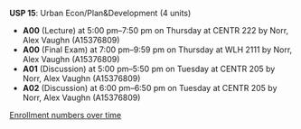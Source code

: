 **USP 15**: Urban Econ/Plan&Development (4 units)

- **A00** (Lecture) at 5:00 pm–7:50 pm on Thursday at CENTR 222 by Norr, Alex Vaughn (A15376809)
- **A00** (Final Exam) at 7:00 pm–9:59 pm on Thursday at WLH 2111 by Norr, Alex Vaughn (A15376809)
- **A01** (Discussion) at 5:00 pm–5:50 pm on Tuesday at CENTR 205 by Norr, Alex Vaughn (A15376809)
- **A02** (Discussion) at 6:00 pm–6:50 pm on Tuesday at CENTR 205 by Norr, Alex Vaughn (A15376809)

[Enrollment numbers over time](./USP15.tsv)
